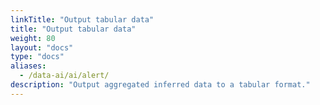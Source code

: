 ```yaml
---
linkTitle: "Output tabular data"
title: "Output tabular data"
weight: 80
layout: "docs"
type: "docs"
aliases:
  - /data-ai/ai/alert/
description: "Output aggregated inferred data to a tabular format."
---
```


